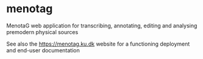 # menotag
MenotaG web application for transcribing, annotating, editing and analysing premodern physical sources

See also the https://menotag.ku.dk website for a functioning deployment and end-user documentation
